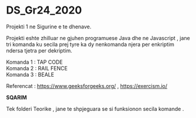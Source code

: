 # DS_Gr24_2020
Projekti 1 ne Sigurine e te dhenave.

Projekti eshte zhilluar ne gjuhen programuese Java dhe ne Javascript , jane tri komanda ku secila prej tyre ka dy nenkomanda njera per enkriptim ndersa tjetra per dekriptim.                                                                      

Komanda 1 : TAP CODE                                                                                                                         
Komanda 2 : RAIL FENCE                                                                                                                      
Komanda 3 : BEALE 





Referencat :  https://www.geeksforgeeks.org/ ,
              https://exercism.io/




****************SQARIM****************

Tek folderi Teorike , jane te shpjeguara se si funksionon secila komande .             


